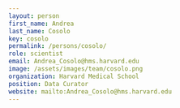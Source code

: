 ```yaml
---
layout: person
first_name: Andrea
last_name: Cosolo
key: cosolo
permalink: /persons/cosolo/
role: scientist
email: Andrea_Cosolo@hms.harvard.edu
image: /assets/images/team/cosolo.png
organization: Harvard Medical School
position: Data Curator
website: mailto:Andrea_Cosolo@hms.harvard.edu
---
```

